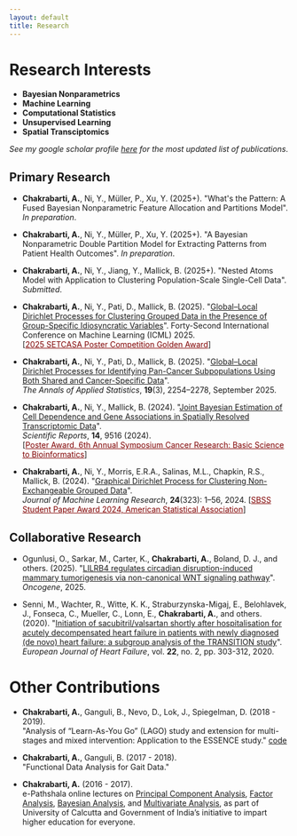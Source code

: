 ```yaml
---
layout: default
title: Research
---
```


# Research Interests

- **Bayesian Nonparametrics**  
- **Machine Learning**  
- **Computational Statistics**  
- **Unsupervised Learning**  
- **Spatial Transciptomics**

*See my google scholar profile [here](https://scholar.google.com/citations?user=bktKcZQAAAAJ&hl=en) for the most updated list of publications*.

## Primary Research

- **Chakrabarti, A.**, Ni, Y., Müller, P., Xu, Y. (2025+). "What's the Pattern: A Fused Bayesian Nonparametric Feature Allocation and Partitions Model". *In preparation*.

- **Chakrabarti, A.**, Ni, Y., Müller, P., Xu, Y. (2025+). "A Bayesian Nonparametric Double Partition Model for Extracting Patterns from Patient Health Outcomes". *In preparation*.

- **Chakrabarti, A.**, Ni, Y., Jiang, Y., Mallick, B. (2025+). "Nested Atoms Model with Application to Clustering Population-Scale Single-Cell Data". *Submitted*.

- **Chakrabarti, A.**, Ni, Y., Pati, D., Mallick, B. (2025). "[Global–Local Dirichlet Processes for Clustering Grouped Data in the Presence of Group-Specific Idiosyncratic Variables](https://openreview.net/forum?id=urbvnjSGbE)". Forty-Second International Conference on Machine Learning (ICML) 2025.  
  [<span style="color:#800000"><u>2025 SETCASA Poster Competition Golden Award</u></span>]

- **Chakrabarti, A.**, Ni, Y., Pati, D., Mallick, B. (2025). "[Global–Local Dirichlet Processes for Identifying Pan-Cancer Subpopulations Using Both Shared and Cancer-Specific Data](https://projecteuclid.org/journals/annals-of-applied-statistics/volume-19/issue-3/Global-local-Dirichlet-processes-for-identifying-pan-cancer-subpopulations-using/10.1214/25-AOAS2056.full)".  
  *The Annals of Applied Statistics*, **19**(3), 2254–2278, September 2025.

- **Chakrabarti, A.**, Ni, Y., Mallick, B. (2024). "[Joint Bayesian Estimation of Cell Dependence and Gene Associations in Spatially Resolved Transcriptomic Data](https://doi.org/10.1038/s41598-024-60002-z)".  
  *Scientific Reports*, **14**, 9516 (2024).  
  [<span style="color:#800000"><u>Poster Award, 6th Annual Symposium Cancer Research: Basic Science to Bioinformatics</u></span>]

- **Chakrabarti, A.**, Ni, Y., Morris, E.R.A., Salinas, M.L., Chapkin, R.S., Mallick, B. (2024). "[Graphical Dirichlet Process for Clustering Non-Exchangeable Grouped Data](https://jmlr.org/papers/v25/23-1048.html)".  
  *Journal of Machine Learning Research*, **24**(323): 1–56, 2024.
 [<span style="color:#800000"><u>SBSS Student Paper Award 2024, American Statistical Association</u></span>]


## Collaborative Research

- Ogunlusi, O., Sarkar, M., Carter, K., **Chakrabarti, A.**, Boland, D. J., and others. (2025). "[LILRB4 regulates circadian disruption-induced mammary tumorigenesis via non-canonical WNT signaling pathway](https://doi.org/10.1038/s41388-025-03597-5)". *Oncogene*, 2025.
  
-  Senni, M., Wachter, R., Witte, K. K., Straburzynska-Migaj, E., Belohlavek, J., Fonseca, C., Mueller, C., Lonn, E., **Chakrabarti, A.**, and others. (2020). "[Initiation of sacubitril/valsartan shortly after hospitalisation for acutely decompensated heart failure in patients with newly diagnosed (de novo) heart failure: a subgroup analysis of the TRANSITION study](https://onlinelibrary.wiley.com/doi/full/10.1002/ejhf.1670)". *European Journal of Heart Failure*, vol. **22**, no. 2, pp. 303-312, 2020.


# Other Contributions

- **Chakrabarti, A.**, Ganguli, B., Nevo, D., Lok, J., Spiegelman, D. (2018 - 2019).  
  "Analysis of “Learn-As-You Go” (LAGO) study and extension for multi-stages and mixed intervention: Application to the ESSENCE study." [code](https://github.com/Arhit-Chakrabarti/logisticLAGO)

- **Chakrabarti, A.**, Ganguli, B. (2017 - 2018).  
  "Functional Data Analysis for Gait Data."

- **Chakrabarti, A.** (2016 - 2017).  
  e-Pathshala online lectures on [Principal Component Analysis](https://www.youtube.com/watch?v=W6oaWajCIG8), [Factor Analysis](https://www.youtube.com/watch?v=C4sYR2az_1c), [Bayesian Analysis](https://www.youtube.com/watch?v=OeNdoZOH-Bs), and [Multivariate Analysis](https://www.youtube.com/watch?v=o5o9NentGuA), as part of University of Calcutta and Government of India’s initiative to impart higher education for everyone.
